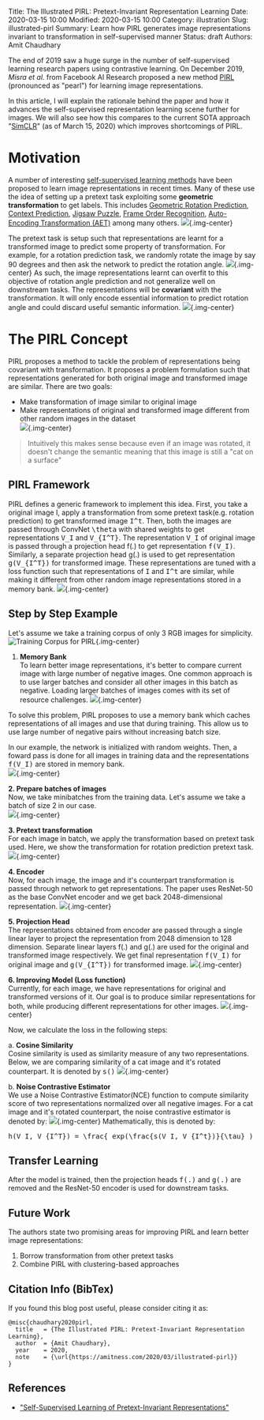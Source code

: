 Title: The Illustrated PIRL: Pretext-Invariant Representation Learning
Date: 2020-03-15 10:00
Modified: 2020-03-15 10:00
Category: illustration
Slug: illustrated-pirl
Summary: Learn how PIRL generates image representations invariant to transformation in self-supervised manner
Status: draft
Authors: Amit Chaudhary

The end of 2019 saw a huge surge in the number of self-supervised learning research papers using contrastive learning. On December 2019, *Misra et al.* from Facebook AI Research proposed a new method [PIRL](https://arxiv.org/abs/1912.01991) (pronounced as "pearl") for learning image representations.

In this article, I will explain the rationale behind the paper and how it advances the self-supervised representation learning scene further for images. We will also see how this compares to the current SOTA approach "[SimCLR](https://amitness.com/2020/03/illustrated-simclr/)" (as of March 15, 2020) which improves shortcomings of PIRL.

# Motivation
A number of interesting [self-supervised learning methods](https://amitness.com/2020/02/illustrated-self-supervised-learning/) have been proposed to learn image representations in recent times. Many of these use the idea of setting up a pretext task exploiting some **geometric transformation** to get labels. This includes [Geometric Rotation Prediction](https://amitness.com/2020/02/illustrated-self-supervised-learning/#6-geometric-transformation-recognition), [Context Prediction](https://amitness.com/2020/02/illustrated-self-supervised-learning/#5-context-prediction), [Jigsaw Puzzle](https://amitness.com/2020/02/illustrated-self-supervised-learning/#4-image-jigsaw-puzzle), [Frame Order Recognition](https://amitness.com/2020/02/illustrated-self-supervised-learning/#1-frame-order-verification), [Auto-Encoding Transformation (AET)](https://arxiv.org/abs/1901.04596) among many others.
![](/images/pirl-geometric-pretext-tasks.png){.img-center}

The pretext task is setup such that representations are learnt for a transformed image to predict some property of transformation. For example, for a rotation prediction task, we randomly rotate the image by say 90 degrees and then ask the network to predict the rotation angle. 
![](/images/pirl-generic-pretext-setup.png){.img-center}
As such, the image representations learnt can overfit to this objective of rotation angle prediction and not generalize well on downstream tasks. The representations will be **covariant** with the transformation. It will only encode essential information to predict rotation angle and could discard useful semantic information.
![](/images/pirl-covariant-representation.png){.img-center}


# The PIRL Concept
PIRL proposes a method to tackle the problem of representations being covariant with transformation. It proposes a problem formulation such that representations generated for both original image and transformed image are similar. There are two goals:  

- Make transformation of image similar to original image  
- Make representations of original and transformed image different from other random images in the dataset  
![](/images/pirl-concept.png){.img-center}

> Intuitively this makes sense because even if an image was rotated, it doesn't change the semantic meaning that this image is still a "cat on a surface"

## PIRL Framework
PIRL defines a generic framework to implement this idea. First, you take a original image I, apply a transformation from some pretext task(e.g. rotation prediction) to get transformed image <tt class="math">I^t</tt>. Then, both the images are passed through ConvNet <tt class="math">\theta</tt> with shared weights to get representations <tt class="math">V_I</tt> and <tt class="math">V_{I^T}</tt>. The representation <tt class="math">V_I</tt> of original image is passed through a projection head f(.) to get representation <tt class="math">f(V_I)</tt>. Similarly, a separate projection head g(.) is used to get representation <tt class="math">g(V_{I^T})</tt> for transformed image. These representations are tuned with a loss function such that representations of <tt class="math">I</tt> and <tt class="math">I^t</tt> are similar, while making it different from other random image representations stored in a memory bank.
![](/images/pirl-general-architecture.png){.img-center}

## Step by Step Example
Let's assume we take a training corpus of only 3 RGB images for simplicity.  
![Training Corpus for PIRL](/images/pirl-raw-data.png){.img-center}

1. **Memory Bank**  
To learn better image representations, it's better to compare current image with large number of negative images. One common approach is to use larger batches and consider all other images in this batch as negative. Loading larger batches of images comes with its set of resource challenges.
![](/images/pirl-batch-size-negative-pair.png){.img-center}

To solve this problem, PIRL proposes to use a memory bank which caches representations of all images and use that during training. This allow us to use large number of negative pairs without increasing batch size.  

In our example, the network is initialized with random weights. Then, a foward pass is done for all images in training data and the representations <tt class="math">f(V_I)</tt> are stored in memory bank.  
![](/images/pirl-memory-bank.png){.img-center}

**2. Prepare batches of images**  
Now, we take minibatches from the training data. Let's assume we take a batch of size 2 in our case.  
![](/images/pirl-single-batch.png){.img-center}

**3. Pretext transformation**  
For each image in batch, we apply the transformation based on pretext task used. Here, we show the transformation for rotation prediction pretext task.
![](/images/pirl-rotation-gif.gif){.img-center} 

**4. Encoder**  
Now, for each image, the image and it's counterpart transformation is passed through network to get representations. The paper uses ResNet-50 as the base ConvNet encoder and we get back 2048-dimensional representation.
![](/images/pirl-encoder.png){.img-center}

**5. Projection Head**  
The representations obtained from encoder are passed through a single linear layer to project the representation from 2048 dimension to 128 dimension. Separate linear layers f(.) and g(.) are used for the original and transformed image respectively. We get final representation <tt class="math">f(V_I)</tt> for original image and <tt class="math">g(V_{I^T})</tt> for transformed image.
![](/images/pirl-projection-head.png){.img-center}

**6. Improving Model (Loss function)**  
Currently, for each image, we have representations for original and transformed versions of it.
Our goal is to produce similar representations for both, while producing different representations for other images.
![](/images/pirl-batch-outputs.png){.img-center}

Now, we calculate the loss in the following steps:

a. **Cosine Similarity**  
Cosine similarity is used as similarity measure of any two representations. Below, we are comparing similarity of a cat image and it's rotated counterpart. It is denoted by <tt class="math">s()</tt>
![](/images/pirl-cosine-similarity.png){.img-center}

b. **Noise Contrastive Estimator**  
We use a Noise Contrastive Estimator(NCE) function to compute similarity score of two representations normalized over all negative images.
For a cat image and it's rotated counterpart, the noise contrastive estimator is denoted by:
![](/images/pirl-nce-calculation.png){.img-center}
Mathematically, this is denoted by:
<pre class="math">
h(V_I, V_{I^T}) = \frac{ exp(\frac{s(V_I, V_{I^t})}{\tau} ) }{ exp(\frac{s(V_{I^t}, V_{I^t})}{\tau} ) +  \sum_{ I' \in D_{N} }  exp(\frac{s(V_{I^t}, V_{I'})}{\tau} ) }
</pre>


## Transfer Learning
After the model is trained, then the projection heads <tt class="math">f(.)</tt> and <tt class="math">g(.)</tt> are removed and the ResNet-50 encoder is used for downstream tasks.

## Future Work
The authors state two promising areas for improving PIRL and learn better image representations:  
1. Borrow transformation from other pretext tasks  
2. Combine PIRL with clustering-based approaches  

## Citation Info (BibTex)
If you found this blog post useful, please consider citing it as:
```
@misc{chaudhary2020pirl,
  title   = {The Illustrated PIRL: Pretext-Invariant Representation Learning},
  author  = {Amit Chaudhary},
  year    = 2020,
  note    = {\url{https://amitness.com/2020/03/illustrated-pirl}}
}
```

## References
- ["Self-Supervised Learning of Pretext-Invariant Representations"](https://arxiv.org/abs/1912.01991)